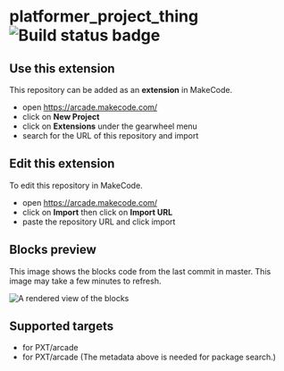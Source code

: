 # platformer_project_thing ![Build status badge](https://github.com/rindrike/platformer_project_thing/workflows/MakeCode/badge.svg)



## Use this extension

This repository can be added as an **extension** in MakeCode.

* open https://arcade.makecode.com/
* click on **New Project**
* click on **Extensions** under the gearwheel menu
* search for the URL of this repository and import

## Edit this extension

To edit this repository in MakeCode.

* open https://arcade.makecode.com/
* click on **Import** then click on **Import URL**
* paste the repository URL and click import

## Blocks preview

This image shows the blocks code from the last commit in master.
This image may take a few minutes to refresh.

![A rendered view of the blocks](https://github.com/rindrike/platformer_project_thing/raw/master/.makecode/blocks.png)

## Supported targets

* for PXT/arcade
* for PXT/arcade
(The metadata above is needed for package search.)


